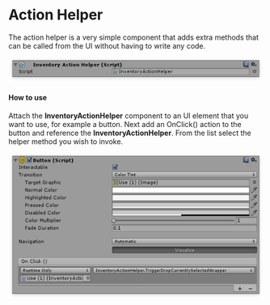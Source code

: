 # Action Helper

The action helper is a very simple component that adds extra methods that can be called from the UI without having to write any code.

![](Assets/ActionHelper.png)

#### How to use

Attach the  **InventoryActionHelper** component to an UI element that you want to use, for example a button. Next add an OnClick() action to the button and reference the  **InventoryActionHelper**. From the list select the helper method you wish to invoke.

![](Assets/Button1.png)